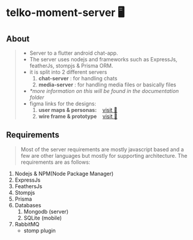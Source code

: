# telko-moment-server 🖥

## About

> - Server to a flutter android chat-app.
> - The server uses nodejs and frameworks such as ExpressJs, featherJs, stompjs & Prisma ORM.
> - it is split into 2 different servers
>   1.   **chat-server** :   for handling chats
>   2.   **media-server** :  for handling media files or basically files
> - _*more information on this will be found in the documentation folder_
> - figma links for the designs: 
>   1.  **user maps & personas:**   &nbsp;&nbsp; [visit 🔗](https://www.figma.com/file/SBMlL6FtJD69ajJFPGJToU/Telko-moment-%7C-user-map-%26-User-personas?t=eWpYCmGxitRb2tc7-1)
>   2.  **wire frame & prototype**  &nbsp;&nbsp; [visit 🔗](https://www.figma.com/file/ZuSQwcxKaC3hUuFuSnsCqK/Telko-moment-%7C-wireframe-%26-Prototype?t=eWpYCmGxitRb2tc7-1)  

## Requirements

> Most of the server requirements are mostly javascript based and a few are other languages but mostly for supporting architecture.
> The requirements are as follows:
1.  Nodejs & NPM(Node Package Manager)
2.  ExpressJs
3.  FeathersJs
4.  Stompjs
5.  Prisma
6.  Databases
    1.  Mongodb (server)
    2.  SQLite (mobile)
7.  RabbitMQ
    - stomp plugin
